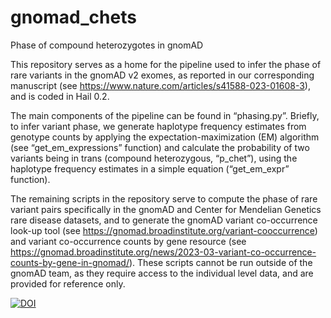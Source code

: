 # gnomad_chets
Phase of compound heterozygotes in gnomAD

This repository serves as a home for the pipeline used to infer the phase of rare variants in the gnomAD v2 exomes, as reported in our corresponding manuscript (see https://www.nature.com/articles/s41588-023-01608-3), and is coded in Hail 0.2.

The main components of the pipeline can be found in “phasing.py”. Briefly, to infer variant phase, we generate haplotype frequency estimates from genotype counts by applying the expectation-maximization (EM) algorithm (see “get_em_expressions” function) and calculate the probability of two variants being in trans (compound heterozygous, “p_chet”), using the haplotype frequency estimates in a simple equation (“get_em_expr” function).

The remaining scripts in the repository serve to compute the phase of rare variant pairs specifically in the gnomAD and Center for Mendelian Genetics rare disease datasets, and to generate the gnomAD variant co-occurrence look-up tool (see https://gnomad.broadinstitute.org/variant-cooccurrence) and variant co-occurrence counts by gene resource (see https://gnomad.broadinstitute.org/news/2023-03-variant-co-occurrence-counts-by-gene-in-gnomad/). These scripts cannot be run outside of the gnomAD team, as they require access to the individual level data, and are provided for reference only.

[![DOI](https://zenodo.org/badge/DOI/10.5281/zenodo.10034663.svg)](https://doi.org/10.5281/zenodo.10034663)
